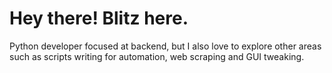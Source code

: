 # Hey there! Blitz here.

Python developer focused at backend, but I also love to explore other areas such as scripts writing for automation, web scraping and GUI tweaking.
<br>
